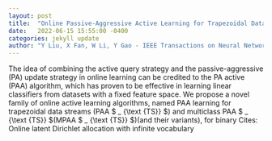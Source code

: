 ```yaml
---
layout: post
title:  "Online Passive-Aggressive Active Learning for Trapezoidal Data Streams"
date:   2022-06-15 15:55:00 -0400
categories: jekyll update
author: "Y Liu, X Fan, W Li, Y Gao - IEEE Transactions on Neural Networks and Learning , 2022"
---
```

The idea of combining the active query strategy and the passive-aggressive (PA) update strategy in online learning can be credited to the PA active (PAA) algorithm, which has proven to be effective in learning linear classifiers from datasets with a fixed feature space. We propose a novel family of online active learning algorithms, named PAA learning for trapezoidal data streams (PAA $ _ {\text {TS}} $) and multiclass PAA $ _ {\text {TS}} $(MPAA $ _ {\text {TS}} $)(and their variants), for binary 
Cites: Online latent Dirichlet allocation with infinite vocabulary